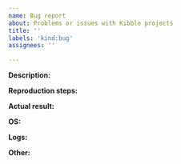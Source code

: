 ```yaml
---
name: Bug report
about: Problems or issues with Kibble projects
title: ''
labels: 'kind:bug'
assignees: ''

---
```


<!--
Hi! Thanks for submitting issue.
We are happy that you are using Kibble.
Please follow below steps when submitting the issue.

Delete comment block before submitting.

Thank you and have a nice day!
Kibble team
-->


**Description:**
<!--
Please provide a detailed description of the issue you want to submit.
Please tell us how many times the issue occurred.
Could you tell us how it should work in your opinion?
-->

**Reproduction steps:**
<!--Provide steps that allow us to reproduce the issue.-->
<!--
1.
2.
3.
-->
**Actual result:**
<!--Describe actual system behavior.-->

**OS:**
<!--Tell us what OS you are using.-->

**Logs:**
<!--Attach logs if you have.-->

**Other:**
<!--Provide, attach, describe any other information you think are helpful.-->
